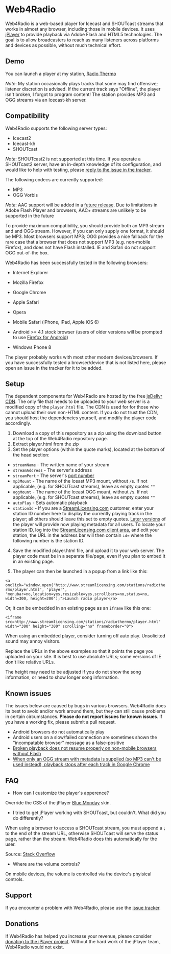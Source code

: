 Web4Radio
==========

Web4Radio is a web-based player for Icecast and SHOUTcast streams that works in almost any browser, including those in mobile devices. It uses [jPlayer](http://jplayer.org/) to provide playback via Adobe Flash and HTML5 technologies. The goal is to allow broadcasters to reach as many listeners across platforms and devices as possible, without much technical effort.   


Demo
--------

You can launch a player at my station, [Radio Thermo](http://radiothermo.com/)

*Note*: My station occasionally plays tracks that some may find offensive; listener discretion is advised. If the current track says "Offline", the player isn't broken, I forgot to program content! The station provides MP3 and OGG streams via an Icecast-kh server.      

Compatibility
-----------------

Web4Radio supports the following server types:

- Icecast2
- Icecast-kh
- SHOUTcast

*Note*: SHOUTcast2 is not supported at this time. If you operate a SHOUTcast2 server, have an in-depth knowledge of its configuration, and would like to help with testing, please [reply to the issue in the tracker](https://github.com/seanthegeek/Web4Radio/issues/3).

The following codecs are currently supported:

- MP3
- OGG Vorbis

*Note*: AAC support will be added in a [future release](https://github.com/seanthegeek/Web4Radio/issues/1). Due to limitations in Adobe Flash Player and browsers, AAC+ streams are unlikely to be supported in the future

To provide maximum compatibility, you should provide both an MP3 stream and and OGG stream. However, if you can only supply one format, it should be MP3. Most browsers support MP3; OGG provides a nice fallback for the rare case that a browser that does not support MP3 (e.g. non-mobile Firefox), and does not have Flash installed. IE and Safari do not support OGG out-of-the box.

Web4Radio has been successfully tested in the following browsers:

- Internet Explorer
- Mozilla Firefox
- Google Chrome
- Apple Safari
- Opera

- Mobile Safari (iPhone, iPad, Apple iOS 6)
- Android >= 4.1 stock browser (users of older versions will be prompted to use [Firefox for Android](https://play.google.com/store/apps/details?id=org.mozilla.firefox))
- Windows Phone 8

The player probably works with most other modern devices/browsers. If you have successfully tested a browser/device that is not listed here, please open an issue in the tracker for it to be added.

 Setup
----------

The dependent components for Web4Radio are hosted by the free [jsDelivr](http://www.jsdelivr.com/) [CDN](https://en.wikipedia.org/wiki/Content_delivery_network). The only file that needs to be uploaded to your web server is a modified copy of the `player.html` file. The CDN is used for for those who cannot upload their own non-HTML content. If you do not trust the CDN, you should host the dependencies yourself, and modify the player code accordingly.

1. Download a copy of this repository as a zip using the download button at the top of the Web4Radio repository page.
2. Extract player.html from the zip
3. Set the player options (within the quote marks), located at the bottom of the head section:

 - `streamName` - The written name of your stream
 - `streamAddress` - The server's address
 - `streamPort` - The server's [port number](https://en.wikipedia.org/wiki/Uniform_resource_locator#Syntax)
 - `mp3Mount` - The name of the Iceast MP3 mount, without `/`s. If not applicable, (e.g. for SHOUTcast streams), leave as empty quotes `""`
 - `oggMount` - The name of the Iceast OGG mount, without `/`s. If not applicable, (e.g. for SHOUTcast streams), leave as empty quotes `""`
 - `autoPlay` - Sets automatic playback
 - `stationId` - If you are a [StreamLicensing.com](http://streamlicensing.com/) customer, enter your station ID number here to display the currently playing track in the player; all others should leave this set to empty quotes. [Later versions](https://github.com/seanthegeek/Web4Radio/issues/3) of the player will provide now playing metadata for all users. To locate your station ID, log into the  [StreamLicensing.com client area](http://streamlicensing.com/), and edit your station, the URL in the address bar will then contain `id=` where the following number is the station ID.

4. Save the modified player.html file, and upload it to your web server. The player code must be in a separate file/page, even if you plan to embed it in an existing page.

5. The player can then be launched in a popup from a link like this:

```<a onclick="window.open('http://www.streamlicensing.com/stations/radiothermo/player.html', 'player', 'menubar=no,location=yes,resizable=yes,scrollbars=no,status=no, width=300, height=200');">Launch radio player</a>```

Or, it can be embedded in an existing page as an `iframe` like this one:

```<iframe src=http://www.streamlicensing.com/stations/radiothermo/player.html" width="300" height="300" scrolling="no" frameborder="0">```

When using an embedded player, consider turning off auto play. Unsolicited sound may annoy visitors.  

Replace the URLs in the above examples so that it points the page you uploaded on your site. It is best to use absolute URLs; some versions of IE don't like relative URLs.

The height may need to be adjusted if you do not show the song information, or need to show longer song information.

Known issues
-------------------

The issues below are caused by bugs in various browsers. Web4Radio does its best to avoid and/or work around them, but they can still cause problems in certain circumstances. **Please do not report issues for known issues**. If you have a working fix, please submit a pull request.  

- Android browsers do not automatically play
- Android users on a slow/failed connection are sometimes shown the "incompatable browser" message as a false-positive
- [Broken playback does not resume properly on non-mobile browsers without Flash](https://github.com/happyworm/jPlayer/issues/165)
- [When only an OGG stream with metadata is supplied (so MP3 can't be used instead), playback stops after each track in Google Chrome](https://github.com/happyworm/jPlayer/issues/160)

FAQ
-------

- How can I customize the player's apperence?

 Override the CSS of the jPlayer [Blue Monday](http://jplayer.org/latest/jPlayer.Blue.Monday.2.4.0.zip) skin. 

- I tried to get jPlayer working with SHOUTcast, but couldn't. What did you do differently?

 When using a browser to access a SHOUTcast stream, you must append a `;` to the end of the stream URL, otherwise SHOUTcast will serve the status page, rather than the stream. Web4Radio does this automatically for the user.

 Source: [Stack Overflow](http://stackoverflow.com/questions/1273454/how-to-stream-a-shoutcast-radio-broadcast-in-flash-shoutcast-flash-player)

- Where are the volume controls?

 On mobile devices, the volume is controlled via the device's phyisical controls. 

Support
----------

If you encounter a problem with Web4Radio, please use the [issue tracker](https://github.com/seanthegeek/Web4Radio/issues).

Donations
--------------

If Web4Radio has helped you increase your revenue, please consider [donating to the jPlayer project](http://jplayer.org). Without the hard work of the jPlayer team, Web4Radio would not exist.
